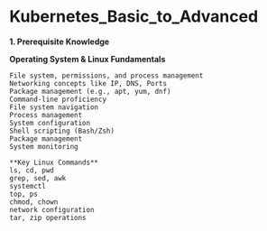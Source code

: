 # Kubernetes_Basic_to_Advanced
**1. Prerequisite Knowledge**

**Operating System & Linux Fundamentals**
```Linux Basics
File system, permissions, and process management
Networking concepts like IP, DNS, Ports
Package management (e.g., apt, yum, dnf)
Command-line proficiency
File system navigation
Process management
System configuration
Shell scripting (Bash/Zsh)
Package management
System monitoring

**Key Linux Commands**
ls, cd, pwd
grep, sed, awk
systemctl
top, ps
chmod, chown
network configuration
tar, zip operations
```

